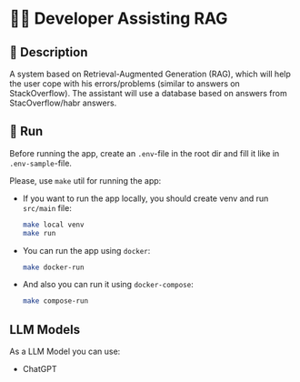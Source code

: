 # 👨‍💻 Developer Assisting RAG

## 📖 Description

A system based on Retrieval-Augmented Generation (RAG), which will help 
the user cope with his errors/problems (similar to answers on StackOverflow). 
The assistant will use a database based on answers from StacOverflow/habr answers.

## 🚀 Run

Before running the app, create an `.env`-file in the root dir and fill it like in `.env-sample`-file.

Please, use `make` util for running the app:

- If you want to run the app locally, you should create venv and run `src/main` file:
    ```bash
    make local venv
    make run  
    ```

- You can run the app using `docker`:
    ```bash
    make docker-run
    ```

- And also you can run it using `docker-compose`:
    ```bash
    make compose-run
    ```

## LLM Models
As a LLM Model you can use:
- ChatGPT